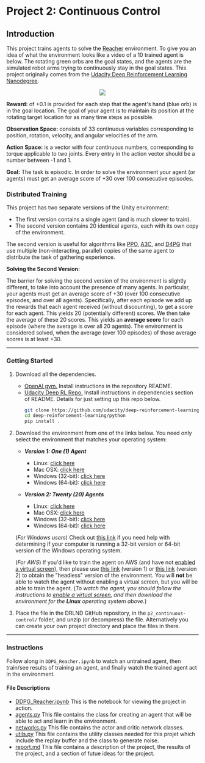 [//]: # (Image References)

[image1]: https://user-images.githubusercontent.com/10624937/43851024-320ba930-9aff-11e8-8493-ee547c6af349.gif "Trained Agent"
[image2]: https://user-images.githubusercontent.com/10624937/43851646-d899bf20-9b00-11e8-858c-29b5c2c94ccc.png "Crawler"


# Project 2: Continuous Control

## Introduction

This project trains agents to solve the [Reacher](https://github.com/Unity-Technologies/ml-agents/blob/master/docs/Learning-Environment-Examples.md#reacher) environment. To give you an idea
of what the environment looks like a video of a 10 trained agent is below. The rotating green orbs are the goal states, and the agents are the simulated robot arms trying to continuously stay in the goal states. 
This project originally comes from the [Udacity Deep Reinforcement Learning Nanodegree](https://www.udacity.com/course/deep-reinforcement-learning-nanodegree--nd893).

<p align="center">
    <img src = "https://user-images.githubusercontent.com/10624937/43851024-320ba930-9aff-11e8-8493-ee547c6af349.gif">
</p>

**Reward:** of +0.1 is provided for each step that the agent's hand (blue orb) is in the goal location. The goal of your agent is to maintain its position at the rotating target location for as many time steps as possible.

**Observation Space:** consists of 33 continuous variables corresponding to position, rotation, velocity, and angular velocities of the arm. 

**Action Space:** is a vector with four continuous numbers, corresponding to torque applicable to two joints. Every entry in the action vector should be a number between -1 and 1.

**Goal:** The task is episodic. In order to solve the environment your agent (or agents) must get an average score of +30 over 100 consecutive episodes.


### Distributed Training

This project has two separate versions of the Unity environment:
- The first version contains a single agent (and is much slower to train).
- The second version contains 20 identical agents, each with its own copy of the environment.  

The second version is useful for algorithms like [PPO](https://arxiv.org/pdf/1707.06347.pdf), [A3C](https://arxiv.org/pdf/1602.01783.pdf), and [D4PG](https://openreview.net/pdf?id=SyZipzbCb) that use multiple (non-interacting, parallel) copies of the same agent to distribute the task of gathering experience.  

**Solving the Second Version:**

The barrier for solving the second version of the environment is slightly different, to take into account the presence of many agents.  In particular, your agents must get an average score of +30 (over 100 consecutive episodes, and over all agents). 
Specifically, after each episode we add up the rewards that each agent received (without discounting), to get a score for each agent. This yields 20 (potentially different) scores.  We then take the average of these 20 scores. 
This yields an **average score** for each episode (where the average is over all 20 agents). The environment is considered solved, when the average (over 100 episodes) of those average scores is at least +30. 


----------------

### Getting Started

1. Download all the dependencies.
    * [OpenAI gym.](https://github.com/openai/gym) Install instructions in the repository README.
    * [Udacity Deep RL Repo.](https://github.com/udacity/deep-reinforcement-learning#dependencies) Install instructions in dependencies section of README. Details for just setting up this repo below.
        ```bash
        git clone https://github.com/udacity/deep-reinforcement-learning.git
        cd deep-reinforcement-learning/python
        pip install .
        ```

2. Download the environment from one of the links below.  You need only select the environment that matches your operating system:

    - **_Version 1: One (1) Agent_**
        - Linux: [click here](https://s3-us-west-1.amazonaws.com/udacity-drlnd/P2/Reacher/one_agent/Reacher_Linux.zip)
        - Mac OSX: [click here](https://s3-us-west-1.amazonaws.com/udacity-drlnd/P2/Reacher/one_agent/Reacher.app.zip)
        - Windows (32-bit): [click here](https://s3-us-west-1.amazonaws.com/udacity-drlnd/P2/Reacher/one_agent/Reacher_Windows_x86.zip)
        - Windows (64-bit): [click here](https://s3-us-west-1.amazonaws.com/udacity-drlnd/P2/Reacher/one_agent/Reacher_Windows_x86_64.zip)

    - **_Version 2: Twenty (20) Agents_**
        - Linux: [click here](https://s3-us-west-1.amazonaws.com/udacity-drlnd/P2/Reacher/Reacher_Linux.zip)
        - Mac OSX: [click here](https://s3-us-west-1.amazonaws.com/udacity-drlnd/P2/Reacher/Reacher.app.zip)
        - Windows (32-bit): [click here](https://s3-us-west-1.amazonaws.com/udacity-drlnd/P2/Reacher/Reacher_Windows_x86.zip)
        - Windows (64-bit): [click here](https://s3-us-west-1.amazonaws.com/udacity-drlnd/P2/Reacher/Reacher_Windows_x86_64.zip)
    
    (_For Windows users_) Check out [this link](https://support.microsoft.com/en-us/help/827218/how-to-determine-whether-a-computer-is-running-a-32-bit-version-or-64) if you need help with determining if your computer is running a 32-bit version or 64-bit version of the Windows operating system.

    (_For AWS_) If you'd like to train the agent on AWS (and have not [enabled a virtual screen](https://github.com/Unity-Technologies/ml-agents/blob/master/docs/Training-on-Amazon-Web-Service.md)), then please use [this link](https://s3-us-west-1.amazonaws.com/udacity-drlnd/P2/Reacher/one_agent/Reacher_Linux_NoVis.zip) (version 1) or [this link](https://s3-us-west-1.amazonaws.com/udacity-drlnd/P2/Reacher/Reacher_Linux_NoVis.zip) (version 2) to obtain the "headless" version of the environment.  You will **not** be able to watch the agent without enabling a virtual screen, but you will be able to train the agent.  (_To watch the agent, you should follow the instructions to [enable a virtual screen](https://github.com/Unity-Technologies/ml-agents/blob/master/docs/Training-on-Amazon-Web-Service.md), and then download the environment for the **Linux** operating system above._)

3. Place the file in the DRLND GitHub repository, in the `p2_continuous-control/` folder, and unzip (or decompress) the file. Alternatively you can create your own project directory and place the files in there.

--------------

### Instructions

Follow along in `DDPG_Reacher.ipynb` to watch an untrained agent, then train/see results of training an agent, and finally watch the trained agent act in the environment.

#### File Descriptions

 - [DDPG_Reacher.ipynb](https://github.com/JSheldon3488/DeepRL_Continuous_Control/blob/master/DDPG_Reacher.ipynb) This is the notebook for viewing the project in action.
 - [agents.py](https://github.com/JSheldon3488/DeepRL_Continuous_Control/blob/master/agents.py) This file contains the class for creating an agent that will be able to 
 act and learn in the environment.
 - [networks.py](https://github.com/JSheldon3488/DeepRL_Continuous_Control/blob/master/networks.py) This file contains the actor and critic network classes.
 - [utils.py](https://github.com/JSheldon3488/DeepRL_Continuous_Control/blob/master/utils.py) This file contains the utility classes needed for this projet which include
 the replay buffer and the class to generate noise.
 - [report.md](https://github.com/JSheldon3488/DeepRL_Continuous_Control/blob/master/report.md) This file contains a description of the project, the results of the project, and a
 section of futue ideas for the project.